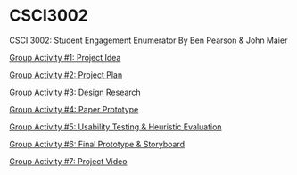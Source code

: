 # CSCI3002
CSCI 3002: Student Engagement Enumerator
By Ben Pearson & John Maier

<a href="https://drive.google.com/file/d/13SoH-RgreIHCtMRtZmXYbsPWH6pbIzV4/view?usp=sharing">Group Activity #1: Project Idea</a>

<a href="https://drive.google.com/file/d/1ZZ63-cnM7VdV6EulyQ02m2mNRo6tH2i3/view?usp=sharing">Group Activity #2: Project Plan</a>

<a href="https://drive.google.com/file/d/1qLE-4cXynqhGZQ8CaaPJ5pC0sDlWRgN1/view?usp=sharing">Group Activity #3: Design Research</a>

<a href="https://drive.google.com/file/d/1gJs6PD-EB8qxWbq7VB91PFQjbktspfIP/view?usp=sharing">Group Activity #4: Paper Prototype</a>

<a href="https://drive.google.com/file/d/123bBiSxyCMGBUhXWeTVDxEB8csLH9hAY/view?usp=sharing">Group Activity #5: Usability Testing & Heuristic Evaluation
</a>

<a href="https://drive.google.com/file/d/1kRGOmne5E8FrW--gGD80zEHsGIHGgugZ/view?usp=sharing">Group Activity #6: Final Prototype & Storyboard
</a>

<a href="">Group Activity #7: Project Video</a>
